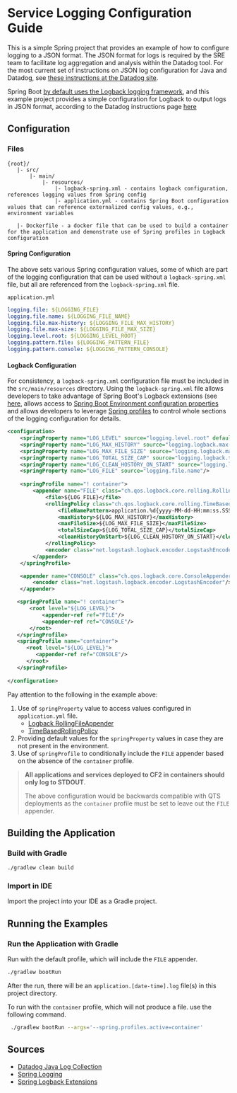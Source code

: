 # Service Logging Configuration Guide

This is a simple Spring project that provides an example of how to configure logging to a JSON format. 
The JSON format for logs is required by the SRE team to facilitate log aggregation and analysis within the Datadog
tool. For the most current set of instructions on JSON log configuration for Java and Datadog, 
see [these instructions at the Datadog site](https://docs.datadoghq.com/logs/log_collection/java/?tab=logback).

Spring Boot [by default uses the Logback logging framework](https://docs.spring.io/spring-boot/docs/3.2.x/reference/htmlsingle/#features.logging),
and this example project provides a simple configuration for Logback to output logs in JSON format, according to the 
Datadog instructions page [here](https://docs.datadoghq.com/logs/log_collection/java/?tab=logback)

## Configuration

### Files

```text
{root}/
   |- src/
       |- main/
           |- resources/
               |- logback-spring.xml - contains logback configuration, references logging values from Spring config
               |- application.yml - contains Spring Boot configuration values that can reference externalized config values, e.g., environment variables
               
   |- Dockerfile - a docker file that can be used to build a container for the application and demonstrate use of Spring profiles in Logback configuration
```

#### Spring Configuration 

The above sets various Spring configuration values, some of which are part of the logging configuration that can be used
without a `logback-spring.xml` file, but all are referenced from the `logback-spring.xml` file. 

`application.yml`

```yaml
logging.file: ${LOGGING_FILE}
logging.file.name: ${LOGGING_FILE_NAME}
logging.file.max-history: ${LOGGING_FILE_MAX_HISTORY}
logging.file.max-size: ${LOGGING_FILE_MAX_SIZE}
logging.level.root: ${LOGGING_LEVEL_ROOT}
logging.pattern.file: ${LOGGING_PATTERN_FILE}
logging.pattern.console: ${LOGGING_PATTERN_CONSOLE}
```

#### Logback Configuration

For consistency, a `logback-spring.xml` configuration file must be included in the `src/main/resources` directory. Using
the `logback-spring.xml` file allows developers to take advantage of Spring Boot's Logback extensions (see [here](https://docs.spring.io/spring-boot/docs/3.2.x/reference/htmlsingle/#features.logging.logback-extensions),
allows access to [Spring Boot Environment configuration properties](https://docs.spring.io/spring-boot/docs/3.2.x/reference/htmlsingle/#features.logging.logback-extensions)
and allows developers to leverage [Spring profiles](https://docs.spring.io/spring-boot/docs/3.2.x/reference/htmlsingle/#features.logging.logback-extensions) to control whole sections of the logging configuration for details.


```xml
<configuration>
    <springProperty name="LOG_LEVEL" source="logging.level.root" defaultValue="INFO"/>
    <springProperty name="LOG_MAX_HISTORY" source="logging.logback.max-history" defaultValue="30"/>
    <springProperty name="LOG_MAX_FILE_SIZE" source="logging.logback.max-file-size" defaultValue="10MB"/>
    <springProperty name="LOG_TOTAL_SIZE_CAP" source="logging.logback.total-size-cap" defaultValue="100MB"/>
    <springProperty name="LOG_CLEAN_HOSTORY_ON_START" source="logging.logback.clean-history-on-start" defaultValue="true"/>
    <springProperty name="LOG_FILE" source="logging.file.name"/>
    
    <springProfile name="! container">
        <appender name="FILE" class="ch.qos.logback.core.rolling.RollingFileAppender">
            <file>${LOG_FILE}</file>
            <rollingPolicy class="ch.qos.logback.core.rolling.TimeBasedRollingPolicy">
                <fileNamePattern>application.%d{yyyy-MM-dd-HH:mm:ss.SSS}.log</fileNamePattern>
                <maxHistory>${LOG_MAX_HISTORY}</maxHistory>
                <maxFileSize>${LOG_MAX_FILE_SIZE}</maxFileSize>
                <totalSizeCap>${LOG_TOTAL_SIZE_CAP}</totalSizeCap>
                <cleanHistoryOnStart>${LOG_CLEAN_HOSTORY_ON_START}</cleanHistoryOnStart>
            </rollingPolicy>
            <encoder class="net.logstash.logback.encoder.LogstashEncoder"/>
        </appender>
    </springProfile>

    <appender name="CONSOLE" class="ch.qos.logback.core.ConsoleAppender">
        <encoder class="net.logstash.logback.encoder.LogstashEncoder"/>
    </appender>

   <springProfile name="! container">
       <root level="${LOG_LEVEL}">
           <appender-ref ref="FILE"/>
           <appender-ref ref="CONSOLE"/>
       </root>
   </springProfile>
   <springProfile name="container">
      <root level="${LOG_LEVEL}">
         <appender-ref ref="CONSOLE"/>
      </root>
   </springProfile>
   
</configuration>
```

Pay attention to the following in the example above:

1. Use of `springProperty` value to access values configured in `application.yml` file.
   - [Logback RollingFileAppender](https://logback.qos.ch/manual/appenders.html#RollingFileAppender)
   - [TimeBasedRollingPolicy](https://logback.qos.ch/manual/appenders.html#TimeBasedRollingPolicy) 
2. Providing default values for the `springProperty` values in case they are not present in the environment.
3. Use of `springProfile` to conditionally include the `FILE` appender based on the absence of the `container` profile.

> **All applications and services deployed to CF2 in containers should only log to STDOUT**.
> 
> The above configuration would be backwards compatible with QTS deployments as the `container` profile must be set to 
> leave out the `FILE` appender.
>
 
## Building the Application

### Build with Gradle

```bash
./gradlew clean build
```

### Import in IDE

Import the project into your IDE as a Gradle project.

## Running the Examples

### Run the Application with Gradle

Run with the default profile, which will include the `FILE` appender.

```bash
./gradlew bootRun   
```
After the run, there will be an `application.[date-time].log` file(s) in this project directory. 

To run with the `container` profile, which will not produce a file. use the following command.

```bash
 ./gradlew bootRun --args='--spring.profiles.active=container'
```

## Sources
- [Datadog Java Log Collection](https://docs.datadoghq.com/logs/log_collection/java/?tab=logback)
- [Spring Logging](https://docs.spring.io/spring-boot/docs/3.2.x/reference/htmlsingle/#features.logging)
- [Spring Logback Extensions](https://docs.spring.io/spring-boot/docs/3.2.x/reference/htmlsingle/#features.logging.logback-extensions)  